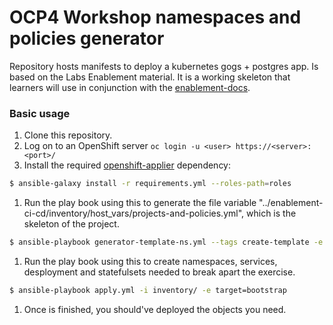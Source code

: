 # OCP4 Workshop namespaces and policies generator

Repository hosts manifests to deploy a kubernetes gogs + postgres app. Is based on the Labs Enablement material. It is a working skeleton that learners will use in conjunction with the [enablement-docs](https://github.com/rht-labs/enablement-docs).

### Basic usage

1. Clone this repository.
1. Log on to an OpenShift server `oc login -u <user> https://<server>:<port>/`
1. Install the required [openshift-applier](https://github.com/redhat-cop/openshift-applier) dependency:
```bash
$ ansible-galaxy install -r requirements.yml --roles-path=roles
```

1. Run the play book using this to generate the file variable "../enablement-ci-cd/inventory/host_vars/projects-and-policies.yml", which is the skeleton of the project.
```bash
$ ansible-playbook generator-template-ns.yml --tags create-template -e '{namespace_prefix: workshop}' -e @attendant_list.yml
```

1. Run the play book using this to create namespaces, services, desployment and statefulsets needed to break apart the exercise.
```bash
$ ansible-playbook apply.yml -i inventory/ -e target=bootstrap
```

1. Once is finished, you should've deployed the objects you need.
```bash

```

